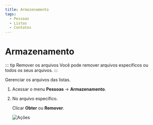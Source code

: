 ```yaml
---
title: Armazenamento
tags:
  - Pessoas
  - Listas
  - Contatos
---
```

# Armazenamento

::: tip Remover os arquivos
Você pode remover arquivos específicos ou todos os seus arquivos.
:::

Gerenciar os arquivos das listas.

1. Acessar o menu **Pessoas** -> **Armazenamento**.

2. No arquivo específico.

   Clicar **Obter** ou **Remover**.

   ![Ações](https://cdn.phishx.io/phishx-docs/images/phishx_lists_people_export_03.webp)
